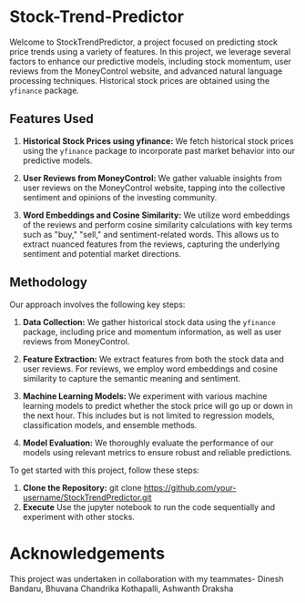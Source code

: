 # Stock-Trend-Predictor

Welcome to StockTrendPredictor, a project focused on predicting stock price trends using a variety of features. In this project, we leverage several factors to enhance our predictive models, including stock momentum, user reviews from the MoneyControl website, and advanced natural language processing techniques. Historical stock prices are obtained using the `yfinance` package.

## Features Used

1. **Historical Stock Prices using yfinance:**
   We fetch historical stock prices using the `yfinance` package to incorporate past market behavior into our predictive models.

2. **User Reviews from MoneyControl:**
   We gather valuable insights from user reviews on the MoneyControl website, tapping into the collective sentiment and opinions of the investing community.

3. **Word Embeddings and Cosine Similarity:**
   We utilize word embeddings of the reviews and perform cosine similarity calculations with key terms such as "buy," "sell," and sentiment-related words. This allows us to extract nuanced features from the reviews, capturing the underlying sentiment and potential market directions.

## Methodology

Our approach involves the following key steps:

1. **Data Collection:**
   We gather historical stock data using the `yfinance` package, including price and momentum information, as well as user reviews from MoneyControl.

2. **Feature Extraction:**
   We extract features from both the stock data and user reviews. For reviews, we employ word embeddings and cosine similarity to capture the semantic meaning and sentiment.

3. **Machine Learning Models:**
   We experiment with various machine learning models to predict whether the stock price will go up or down in the next hour. This includes but is not limited to regression models, classification models, and ensemble methods.

4. **Model Evaluation:**
   We thoroughly evaluate the performance of our models using relevant metrics to ensure robust and reliable predictions.

To get started with this project, follow these steps:

1. **Clone the Repository:** git clone https://github.com/your-username/StockTrendPredictor.git
2. **Execute** Use the jupyter notebook to run the code sequentially and experiment with other stocks.

# Acknowledgements

This project was undertaken in collaboration with my teammates- Dinesh Bandaru, Bhuvana Chandrika Kothapalli, Ashwanth Draksha
